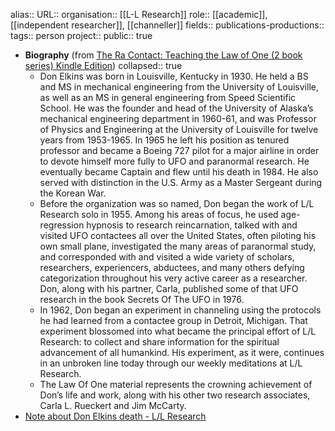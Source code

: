 alias::
URL::
organisation:: [[L-L Research]] 
role:: [[academic]], [[independent researcher]], [[channeller]] 
fields:: 
publications-productions:: 
tags:: person
project::
public:: true

- **Biography** (from [The Ra Contact: Teaching the Law of One (2 book series) Kindle Edition](https://www.amazon.com/gp/product/B07DYHGMMY/ref=x_gr_bb_series?caller=Goodreads&tag=x_gr_bb_series-20&binding=kindle_edition))
  collapsed:: true
	- Don Elkins was born in Louisville, Kentucky in 1930. He held a BS and MS in mechanical engineering from the University of Louisville, as well as an MS in general engineering from Speed Scientific School. He was the founder and head of the University of Alaska’s mechanical engineering department in 1960-61, and was Professor of Physics and Engineering at the University of Louisville for twelve years from 1953-1965. In 1965 he left his position as tenured professor and became a Boeing 727 pilot for a major airline in order to devote himself more fully to UFO and paranormal research. He eventually became Captain and flew until his death in 1984. He also served with distinction in the U.S. Army as a Master Sergeant during the Korean War.
	- Before the organization was so named, Don began the work of L/L Research solo in 1955. Among his areas of focus, he used age-regression hypnosis to research reincarnation, talked with and visited UFO contactees all over the United States, often piloting his own small plane, investigated the many areas of paranormal study, and corresponded with and visited a wide variety of scholars, researchers, experiencers, abductees, and many others defying categorization throughout his very active career as a researcher. Don, along with his partner, Carla, published some of that UFO research in the book Secrets Of The UFO in 1976.
	- In 1962, Don began an experiment in channeling using the protocols he had learned from a contactee group in Detroit, Michigan. That experiment blossomed into what became the principal effort of L/L Research: to collect and share information for the spiritual advancement of all humankind. His experiment, as it were, continues in an unbroken line today through our weekly meditations at L/L Research.
	- The Law Of One material represents the crowning achievement of Don’s life and work, along with his other two research associates, Carla L. Rueckert and Jim McCarty.
- [Note about Don Elkins death - L/L Research](https://www.llresearch.org/news/2018/note-about-don-elkins)